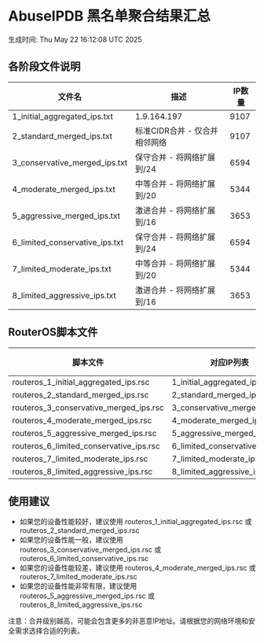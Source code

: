 # AbuseIPDB 黑名单聚合结果汇总
生成时间: Thu May 22 16:12:08 UTC 2025

## 各阶段文件说明

| 文件名 | 描述 | IP数量 |
|--------|------|--------|
| 1_initial_aggregated_ips.txt | 1.9.164.197 | 9107 |
| 2_standard_merged_ips.txt | 标准CIDR合并 - 仅合并相邻网络 | 9107 |
| 3_conservative_merged_ips.txt | 保守合并 - 将网络扩展到/24 | 6594 |
| 4_moderate_merged_ips.txt | 中等合并 - 将网络扩展到/20 | 5344 |
| 5_aggressive_merged_ips.txt | 激进合并 - 将网络扩展到/16 | 3653 |
| 6_limited_conservative_ips.txt | 保守合并 - 将网络扩展到/24 | 6594 |
| 7_limited_moderate_ips.txt | 中等合并 - 将网络扩展到/20 | 5344 |
| 8_limited_aggressive_ips.txt | 激进合并 - 将网络扩展到/16 | 3653 |

## RouterOS脚本文件

| 脚本文件 | 对应IP列表 | IP数量 |
|----------|------------|--------|
| routeros_1_initial_aggregated_ips.rsc | 1_initial_aggregated_ips.txt | 9107 |
| routeros_2_standard_merged_ips.rsc | 2_standard_merged_ips.txt | 9107 |
| routeros_3_conservative_merged_ips.rsc | 3_conservative_merged_ips.txt | 6594 |
| routeros_4_moderate_merged_ips.rsc | 4_moderate_merged_ips.txt | 5344 |
| routeros_5_aggressive_merged_ips.rsc | 5_aggressive_merged_ips.txt | 3653 |
| routeros_6_limited_conservative_ips.rsc | 6_limited_conservative_ips.txt | 6594 |
| routeros_7_limited_moderate_ips.rsc | 7_limited_moderate_ips.txt | 5344 |
| routeros_8_limited_aggressive_ips.rsc | 8_limited_aggressive_ips.txt | 3653 |

## 使用建议

- 如果您的设备性能较好，建议使用 routeros_1_initial_aggregated_ips.rsc 或 routeros_2_standard_merged_ips.rsc
- 如果您的设备性能一般，建议使用 routeros_3_conservative_merged_ips.rsc 或 routeros_6_limited_conservative_ips.rsc
- 如果您的设备性能较差，建议使用 routeros_4_moderate_merged_ips.rsc 或 routeros_7_limited_moderate_ips.rsc
- 如果您的设备性能非常有限，建议使用 routeros_5_aggressive_merged_ips.rsc 或 routeros_8_limited_aggressive_ips.rsc

注意：合并级别越高，可能会包含更多的非恶意IP地址。请根据您的网络环境和安全需求选择合适的列表。
